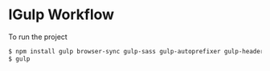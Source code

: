 IGulp Workflow
=============

To run the project

```bash
$ npm install gulp browser-sync gulp-sass gulp-autoprefixer gulp-header moment --save-dev
$ gulp
```
